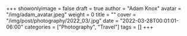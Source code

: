 +++
showonlyimage = false
draft = true
author = "Adam Knox"
avatar = "/img/adam_avatar.jpeg"
weight = 0
title = ""
cover = "/img/post/photography/2022_03/.jpg"
date = "2022-03-28T00:01:01-06:00"
categories = ["Photography", "Travel"]
tags = []
+++
<!--more-->
